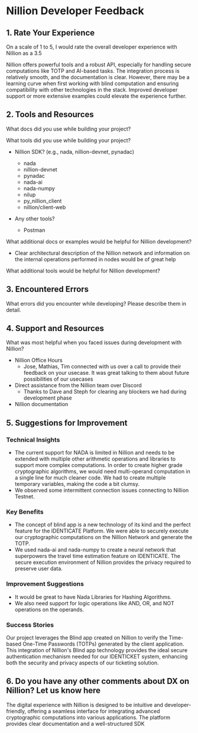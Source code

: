 # Nillion Developer Feedback

## 1.	Rate Your Experience

On a scale of 1 to 5, I would rate the overall developer experience with Nillion as a 3.5

Nillion offers powerful tools and a robust API, especially for handling secure computations like TOTP and AI-based tasks. The integration process is relatively smooth, and the documentation is clear. However, there may be a learning curve when first working with blind computation and ensuring compatibility with other technologies in the stack. Improved developer support or more extensive examples could elevate the experience further.

## 2.	Tools and Resources

What docs did you use while building your project?

What tools did you use while building your project?
- Nillion SDK? (e.g., nada, nillion-devnet, pynadac)
  * nada
  * nillion-devnet
  * pynadac
  * nada-ai
  * nada-numpy
  * nilup
  * py_nillion_client
  * nillion/client-web
  
- Any other tools?
  * Postman

What additional docs or examples would be helpful for Nillion development?
  * Clear architectural description of the Nillion network and information on the internal operations performed in nodes would be of great help

What additional tools would be helpful for Nillion development?

## 3.	Encountered Errors

What errors did you encounter while developing? Please describe them in detail.


## 4. Support and Resources

What was most helpful when you faced issues during development with Nillion?
- Nillion Office Hours
  * Jose, Mathias, Tim connected with us over a call to provide their feedback on your usecase. It was great talking to them about future possibilities of our usecases
- Direct assistance from the Nillion team over Discord
  * Thanks to Dave and Steph for clearing any blockers we had during development phase
- Nillion documentation

## 5. Suggestions for Improvement

<h3>Technical Insights</h3>
<ul>
<li>The current support for NADA is limited in Nillion and needs to be extended with multiple other arithmetic operations and libraries to support more complex computations. In order to create higher grade cryptographic algorithms, we would need multi-operand computation in a single line for much cleaner code. We had to create multiple temporary variables, making the code a bit clumsy.</li>
<li>We observed some intermittent connection issues connecting to Nillion Testnet.</li>
</ul>
<h3>Key Benefits</h3>
<ul>
<li>The concept of blind app is a new technology of its kind and the perfect feature for the IDENTICATE Platform. We were able to securely execute our cryptographic computations on the Nillion Network and generate the TOTP.</li>
<li>We used nada-ai and nada-numpy to create a neural network that superpowers the travel time estimation feature on IDENTICATE. The secure execution environment of Nillion provides the privacy required to preserve user data.</li>
</ul>
<h3>Improvement Suggestions</h3>
<ul>
<li>It would be great to have Nada Libraries for Hashing Algorithms.</li>
<li>We also need support for logic operations like AND, OR, and NOT operations on the operands.</li>
</ul>
<h3>Success Stories</h3>
<p>Our project leverages the Blind app created on Nillion to verify the Time-based One-Time Passwords (TOTPs) generated by the client application. This integration of Nillion's Blind app technology provides the ideal secure authentication mechanism needed for our IDENTICKET system, enhancing both the security and privacy aspects of our ticketing solution.</p>

## 6. Do you have any other comments about DX on Nillion? Let us know here
<p>The digital experience with Nillion is designed to be intuitive and developer-friendly, offering a seamless interface for integrating advanced cryptographic computations into various applications. The platform provides clear documentation and a well-structured SDK</p>

